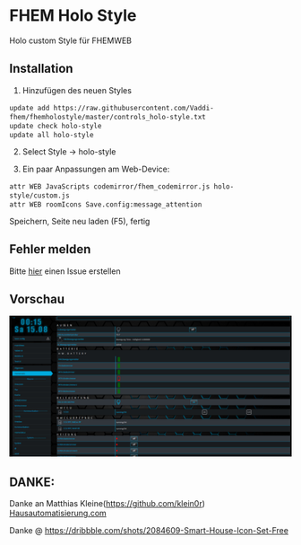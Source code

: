 # FHEM Holo Style
Holo custom Style für FHEMWEB

## Installation

1. Hinzufügen des neuen Styles

```
update add https://raw.githubusercontent.com/Vaddi-fhem/fhemholostyle/master/controls_holo-style.txt
update check holo-style
update all holo-style
```

2. Select Style -> holo-style

3. Ein paar Anpassungen am Web-Device:

```
attr WEB JavaScripts codemirror/fhem_codemirror.js holo-style/custom.js
attr WEB roomIcons Save.config:message_attention
```

Speichern, Seite neu laden (F5), fertig

## Fehler melden

Bitte [hier](https://github.com/Vaddi-fhem/fhemholostyle/issues) einen Issue erstellen

## Vorschau

![FHEM Style](https://raw.githubusercontent.com/Vaddi-fhem/fhemholostyle/master/preview.jpg)

## DANKE:

Danke an Matthias Kleine(https://github.com/klein0r) [Hausautomatisierung.com](http://www.hausautomatisierung.com)

Danke @ https://dribbble.com/shots/2084609-Smart-House-Icon-Set-Free
